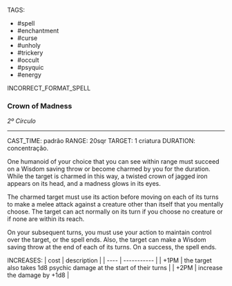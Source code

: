 TAGS:
- #spell
- #enchantment
- #curse
- #unholy
- #trickery
- #occult
- #psyquic
- #energy

INCORRECT_FORMAT_SPELL
### Crown of Madness
*2º Círculo*
___
CAST_TIME: padrão
RANGE: 20sqr
TARGET: 1 criatura
DURATION: concentração.

One humanoid of your choice that you can see within range must succeed on a Wisdom saving throw or become charmed by you for the duration.  
While the target is charmed in this way, a twisted crown of jagged iron appears on its head, and a madness glows in its eyes.  
  
The charmed target must use its action before moving on each of its turns to make a melee attack against a creature other than itself that you mentally choose. The target can act normally on its turn if you choose no creature or if none are within its reach.  
  
On your subsequent turns, you must use your action to maintain control over the target, or the spell ends. Also, the target can make a Wisdom saving throw at the end of each of its turns. On a success, the spell ends.

INCREASES:
| cost | description |
| ---- | ----------- |
| +1PM | the target also takes 1d8 psychic damage at the start of their turns |
| +2PM | increase the damage by +1d8 |
